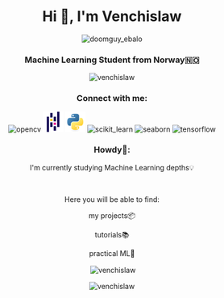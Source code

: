 <h1 align="center">Hi 👋, I'm Venchislaw</h1>
<p  align='center'><img src='https://media.tenor.com/tddnq2uAZkcAAAAi/grin-doomguy.gif' alt='doomguy_ebalo' width=5%></p>
<h3 align="center">Machine Learning Student from Norway🇳🇴</h3>

<p align="center"> <img src="https://komarev.com/ghpvc/?username=venchislaw&label=Profile%20views&color=0e75b6&style=flat" alt="venchislaw" /> </p>

<h3 align="center">Connect with me:</h3>
<p align="center">
</p>

<p align="center"><img src="https://www.vectorlogo.zone/logos/opencv/opencv-icon.svg" alt="opencv" width="40" height="40"/> <img src="https://raw.githubusercontent.com/devicons/devicon/2ae2a900d2f041da66e950e4d48052658d850630/icons/pandas/pandas-original.svg" alt="pandas" width="40" height="40"/> <img src="https://raw.githubusercontent.com/devicons/devicon/master/icons/python/python-original.svg" alt="python" width="40" height="40"/> <img src="https://upload.wikimedia.org/wikipedia/commons/0/05/Scikit_learn_logo_small.svg" alt="scikit_learn" width="40" height="40"/> <img src="https://seaborn.pydata.org/_images/logo-mark-lightbg.svg" alt="seaborn" width="40" height="40"/> <img src="https://www.vectorlogo.zone/logos/tensorflow/tensorflow-icon.svg" alt="tensorflow" width="40" height="40"/> </p>
<h3 align="center">Howdy🧐:</h3>
<p align='center'>I'm currently studying Machine Learning depths💡</p><br>
<p align='center'>Here you will be able to find:</p>
<p align='center'>    my projects📦</p>
<p align='center'>    tutorials📚</p>
<p align='center'>    practical ML🤖</p>

<p align="center">&nbsp;<img align="center" src="https://github-readme-stats.vercel.app/api?username=venchislaw&show_icons=true&locale=en" alt="venchislaw" /></p>

<p align="center"><img align="center" src="https://github-readme-streak-stats.herokuapp.com/?user=venchislaw&" alt="venchislaw" /></p>
